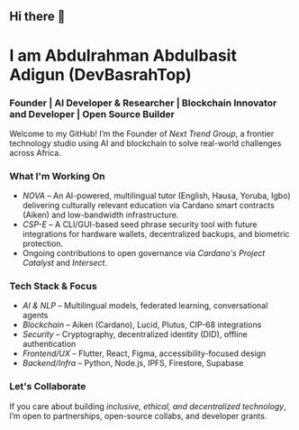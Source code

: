 ## Hi there 👋

# I am Abdulrahman Abdulbasit Adigun (DevBasrahTop)

### Founder | AI Developer & Researcher | Blockchain Innovator and Developer | Open Source Builder

Welcome to my GitHub! I’m the Founder of *Next Trend Group*, a frontier technology studio using AI and blockchain to solve real-world challenges across Africa.

### What I'm Working On

- *NOVA* – An AI-powered, multilingual tutor (English, Hausa, Yoruba, Igbo) delivering culturally relevant education via Cardano smart contracts (Aiken) and low-bandwidth infrastructure.
- *CSP-E* – A CLI/GUI-based seed phrase security tool with future integrations for hardware wallets, decentralized backups, and biometric protection.
- Ongoing contributions to open governance via *Cardano's Project Catalyst* and *Intersect*.

### Tech Stack & Focus

- *AI & NLP* – Multilingual models, federated learning, conversational agents
- *Blockchain* – Aiken (Cardano), Lucid, Plutus, CIP-68 integrations
- *Security* – Cryptography, decentralized identity (DID), offline authentication
- *Frontend/UX* – Flutter, React, Figma, accessibility-focused design
- *Backend/Infra* – Python, Node.js, IPFS, Firestore, Supabase

### Let's Collaborate

If you care about building *inclusive, ethical, and decentralized technology*, I’m open to partnerships, open-source collabs, and developer grants.
